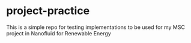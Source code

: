 # project-practice

This is a simple repo for testing implementations to be used for my MSC project in Nanofluid for Renewable Energy

